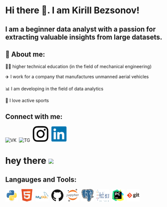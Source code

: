 # Hi there 👋. I am Kirill Bezsonov!
## I am a beginner data analyst with a passion for extracting valuable insights from large datasets. 
## :rocket: About me:

:man_student: higher technical education (in the field of mechanical engineering)

:airplane: I work for a company that manufactures unmanned aerial vehicles

:bar_chart: I am developing in the field of data analytics

:martial_arts_uniform: I love active sports

## Connect with me:

<div id="header" align="left">
     <img src="https://github.com/Crissov/unicode-icons/blob/master/Entypo%2B/social/vk-alternitive.svg" title="VK" alt="VK" width="50" height="50"/>&nbsp;
     <img src="https://github.com/twbs/icons/blob/main/icons/telegram.svg" title="TG" alt="TG" width="50" height="50"/>&nbsp;
     <img src="https://github.com/zenPidgin/instagram_svg/blob/master/instagram.svg" title="IN" alt="IN" width="50" height="50"/>&nbsp;
     <img src="https://github.com/devicons/devicon/blob/master/icons/linkedin/linkedin-plain.svg" title="IN" alt="IN" width="50" height="50"/>&nbsp;
</div>
  <h1>
    hey there
    <img src="https://media.giphy.com/media/hvRJCLFzcasrR4ia7z/giphy.gif" width="30px"/>
  </h1>
</div>

## Langauges and Tools:
<div>
  <img src="https://github.com/devicons/devicon/blob/master/icons/python/python-original.svg" title="Python" alt="Python" width="40" height="40"/>&nbsp;
  <img src="https://github.com/devicons/devicon/blob/master/icons/html5/html5-original.svg" title="HTML5" alt="HTML" width="40" height="40"/>&nbsp;
  <img src="https://github.com/devicons/devicon/blob/master/icons/mysql/mysql-original-wordmark.svg" title="MySQL"  alt="MySQL" width="40" height="40"/>&nbsp;
  <img src="https://github.com/devicons/devicon/blob/master/icons/github/github-original.svg" title="MySQL"  alt="MySQL" width="40" height="40"/>&nbsp;
  <img src="https://github.com/devicons/devicon/blob/master/icons/jupyter/jupyter-original-wordmark.svg" title="ju"  alt="ju" width="40" height="40"/>&nbsp;
  <img src="https://github.com/devicons/devicon/blob/master/icons/postgresql/postgresql-original.svg" title="ju"  alt="ju" width="40" height="40"/>&nbsp;
  <img src="https://github.com/logo/Tableau/blob/master/images/logo.svg?ysclid=m2awi82c58749586016" title="ju"  alt="ju" width="40" height="40"/>&nbsp;
  <img src="https://github.com/devicons/devicon/blob/master/icons/pycharm/pycharm-original.svg" title="ju"  alt="ju" width="40" height="40"/>&nbsp;
  <img src="https://github.com/devicons/devicon/blob/master/icons/git/git-original-wordmark.svg" title="Git" **alt="Git" width="40" height="40"/>
</div>
